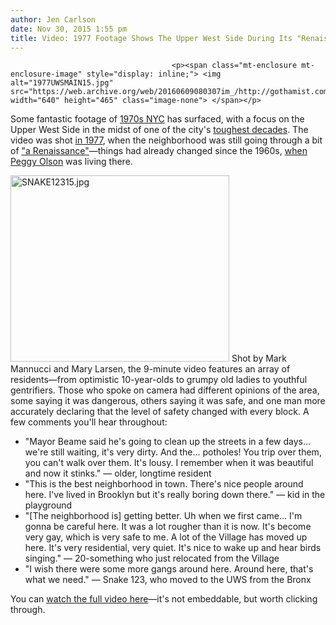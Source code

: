 ```yaml
---
author: Jen Carlson
date: Nov 30, 2015 1:55 pm
title: Video: 1977 Footage Shows The Upper West Side During Its "Renaissance" Decade
---
```


	
										<p><span class="mt-enclosure mt-enclosure-image" style="display: inline;"> <img alt="1977UWSMAIN15.jpg" src="https://web.archive.org/web/20160609080307im_/http://gothamist.com/attachments/arts_jen/1977UWSMAIN15.jpg" width="640" height="465" class="image-none"> </span></p>

<p>Some fantastic footage of <a href="https://web.archive.org/web/20160609080307/http://gothamist.com/tags/1970s">1970s NYC</a> has surfaced, with a focus on the Upper West Side in the midst of one of the city&apos;s <a href="https://web.archive.org/web/20160609080307/http://gothamist.com/2014/08/13/20_minutes_in_1970s_nyc.php">toughest decades</a>. The video was shot <a href="https://web.archive.org/web/20160609080307/http://gothamist.com/tags/1977">in 1977</a>, when the neighborhood was still going through a bit of <a href="https://web.archive.org/web/20160609080307/http://nymag.com/news/features/47182/">&quot;a Renaissance&quot;</a>&#x2014;things had already changed since the 1960s, <a href="https://web.archive.org/web/20160609080307/http://gothamist.com/2013/05/06/mad_men_secrets_revealed.php">when Peggy Olson</a> was living there.</p>

<p><span class="mt-enclosure mt-enclosure-image" style="display: inline;"> <img alt="SNAKE12315.jpg" src="https://web.archive.org/web/20160609080307im_/http://gothamist.com/attachments/arts_jen/SNAKE12315.jpg" width="350" height="298" class="image-right"> </span>Shot by Mark Mannucci and Mary Larsen, the 9-minute video features an array of residents&#x2014;from optimistic 10-year-olds to grumpy old ladies to youthful gentrifiers. Those who spoke on camera had different opinions of the area, some saying it was dangerous, others saying it was safe, and one man more accurately declaring that the level of safety changed with every block. A few comments you&apos;ll hear throughout:</p><ul><li>&quot;Mayor Beame said he&apos;s going to clean up the streets in a few days... we&apos;re still waiting, it&apos;s very dirty. And the... potholes! You trip over them, you can&apos;t walk over them. It&apos;s lousy. I remember when it was beautiful and now it stinks.&quot; &#x2014; older, longtime resident<br>
</li><li>&quot;This is the best neighborhood in town. There&apos;s nice people around here. I&apos;ve lived in Brooklyn but it&apos;s really boring down there.&quot; &#x2014; kid in the playground<br>
</li><li>&quot;[The neighborhood is] getting better. Uh when we first came... I&apos;m gonna be careful here. It was a lot rougher than it is now. It&apos;s become very gay, which is very safe to me. A lot of the Village has moved up here. It&apos;s very residential, very quiet. It&apos;s nice to wake up and hear birds singing.&quot; &#x2014; 20-something who just relocated from the Village<br>
</li><li>&quot;I wish there were some more gangs around here. Around here, that&apos;s what we need.&quot; &#x2014; Snake 123, who moved to the UWS from the Bronx</li></ul>You can <a href="https://web.archive.org/web/20160609080307/https://vimeo.com/142587161">watch the full video here</a>&#x2014;it&apos;s not embeddable, but worth clicking through.<p></p>					
										
									
				
